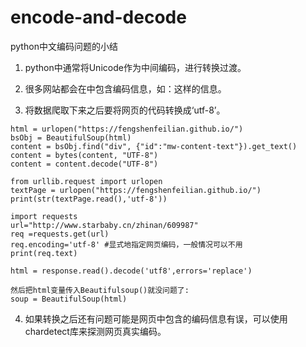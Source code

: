 # encode-and-decode

python中文编码问题的小结

1. python中通常将Unicode作为中间编码，进行转换过渡。

2. 很多网站都会在<head>中包含编码信息，如：<meta charset="utf-8" />这样的信息。

3. 将数据爬取下来之后要将网页的代码转换成‘utf-8’。

```
html = urlopen("https://fengshenfeilian.github.io/")
bsObj = BeautifulSoup(html)
content = bsObj.find("div", {"id":"mw-content-text"}).get_text()
content = bytes(content, "UTF-8")
content = content.decode("UTF-8")
```

```
from urllib.request import urlopen
textPage = urlopen("https://fengshenfeilian.github.io/")
print(str(textPage.read(),'utf-8'))
```
```
import requests
url="http://www.starbaby.cn/zhinan/609987"
req =requests.get(url)
req.encoding='utf-8' #显式地指定网页编码，一般情况可以不用
print(req.text)

```
```
html = response.read().decode('utf8',errors='replace')

然后把html变量传入Beautifulsoup()就没问题了:
soup = BeautifulSoup(html)
```
4. 如果转换之后还有问题可能是网页中包含的编码信息有误，可以使用chardetect库来探测网页真实编码。

